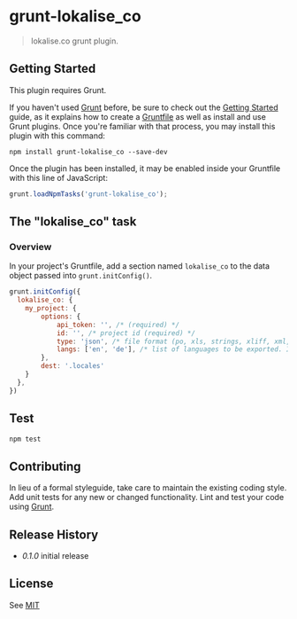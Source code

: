 # grunt-lokalise_co

> lokalise.co grunt plugin.

## Getting Started
This plugin requires Grunt.

If you haven't used [Grunt](http://gruntjs.com/) before, be sure to check out the [Getting Started](http://gruntjs.com/getting-started) guide, as it explains how to create a [Gruntfile](http://gruntjs.com/sample-gruntfile) as well as install and use Grunt plugins. Once you're familiar with that process, you may install this plugin with this command:

```shell
npm install grunt-lokalise_co --save-dev
```

Once the plugin has been installed, it may be enabled inside your Gruntfile with this line of JavaScript:

```js
grunt.loadNpmTasks('grunt-lokalise_co');
```

## The "lokalise_co" task

### Overview
In your project's Gruntfile, add a section named `lokalise_co` to the data object passed into `grunt.initConfig()`.

```js
grunt.initConfig({
  lokalise_co: {
    my_project: {
        options: {
            api_token: '', /* (required) */
            id: '', /* project id (required) */
            type: 'json', /* file format (po, xls, strings, xliff, xml, json, php, yml, properties, ini) (defaults to `json`) */
            langs: ['en', 'de'], /* list of languages to be exported. If omitted, all languages are exported */
        },
        dest: '.locales'
    }
  },
})
```

## Test

```sh
npm test
```

## Contributing

In lieu of a formal styleguide, take care to maintain the existing coding style. Add unit tests for any new or changed functionality. Lint and test your code using [Grunt](http://gruntjs.com/).

## Release History

 * _0.1.0_ initial release

## License

See [MIT](https://spdx.org/licenses/MIT)
